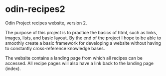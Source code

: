 # odin-recipes2
Odin Project recipes website, version 2.

The purpose of this project is to practice the basics of html, such as links, images, lists, and basic layout. By the end of the project I hope to be able to smoothly create a basic framework for developing a website without having to constantly cross-reference knowledge bases.

The website contains a landing page from which all recipes can be accessed. All recipe pages will also have a link back to the landing page (index).